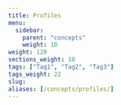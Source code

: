 ```yaml
---
title: Profiles
menu:
  sidebar:
    parent: "concepts"
    weight: 10
weight: 120
sections_weight: 10
tags: ["Tag1", "Tag2", "Tag3"]
tags_weight: 22
slug:
aliases: [/concepts/profiles/]
---
```


